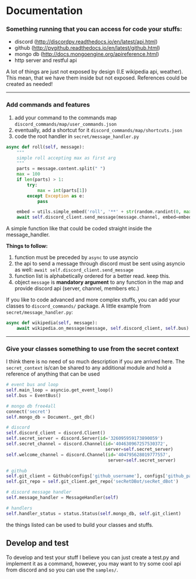 # Documentation

### Something running that you can access for code your stuffs:
* discord (http://discordpy.readthedocs.io/en/latest/api.html)
* github (http://pygithub.readthedocs.io/en/latest/github.html)
* mongo db (http://docs.mongoengine.org/apireference.html)
* http server and restful api

A lot of things are just not exposed by design (I.E wikipedia api, weather).
This mean, that we have them inside but not exposed. References could be created as needed!


---

### Add commands and features
1) add your command to the commands map ``discord_commands/map/user_commands.json``
2) eventually, add a shortcut for it ``discord_commands/map/shortcuts.json``
3) code the root handler in ``secret/message_handler.py``

```python
async def roll(self, message):
    """
    simple roll accepting max as first arg
    """
    parts = message.content.split(" ")
    max = 100
    if len(parts) > 1:
        try:
            max = int(parts[1])
        except Exception as e:
            pass

    embed = utils.simple_embed('roll', '**' + str(random.randint(0, max)) + '**', utils.random_color())
    await self.discord_client.send_message(message.channel, embed=embed)
```

A simple function like that could be coded straight inside the message_handler.

**Things to follow:**
1) function must be preceded by ``async`` to use asyncio
2) the api to send a message through discord must be sent using asyncio as well: ``await self.discord_client.send_message``
3) function list is alphabetically ordered for a better read. keep this.
4) object ``message`` is **mandatory argument** to any function in the map and provide discord api (server, channel, members etc.)

If you like to code advanced and more complex stuffs, you can add your classes to ``discord_commands/`` package.
A little example from ``secret/message_handler.py``:

```python
async def wikipedia(self, message):
    await wikipedia.on_message(message, self.discord_client, self.bus)
```

---

### Give your classes something to use from the secret context

I think there is no need of so much description if you are arrived here.
The ``secret_context`` is/can be shared to any additional module and hold a reference
of anything that can be used

```python
# event bus and loop
self.main_loop = asyncio.get_event_loop()
self.bus = EventBus()

# mongo db free4all
connect('secret')
self.mongo_db = Document._get_db()

# discord
self.discord_client = discord.Client()
self.secret_server = discord.Server(id='326095959173890059')
self.secret_channel = discord.Channel(id='404630967257530372',
                                      server=self.secret_server)
self.welcome_channel = discord.Channel(id='404795628019777557',
                                       server=self.secret_server)

# github
self.git_client = Github(configs['github_username'], configs['github_password'])
self.git_repo = self.git_client.get_repo('secRetDBot/secRet_dBot')

# discord message handler
self.message_handler = MessageHandler(self)

# handlers
self.handler_status = status.Status(self.mongo_db, self.git_client)
```

the things listed can be used to build your classes and stuffs.

## Develop and test
To develop and test your stuff I believe you can just create a test.py and implement it as a command,
however, you may want to try some cool api from discord and so you can use the ``samples/``.
